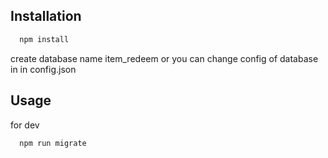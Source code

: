 ## Installation
```bash
  npm install
```
create database name item_redeem or you can change config of database in in config.json

## Usage
for dev
```bash
  npm run migrate
```